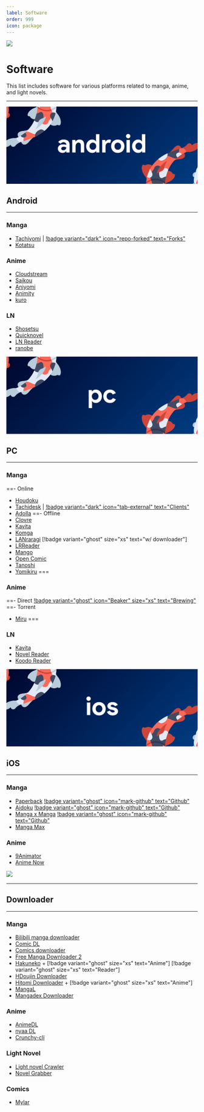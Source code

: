 ```yaml
---
label: Software
order: 999
icon: package
---
```

![](https://media.discordapp.net/attachments/1015131233824538624/1084440136600793158/n6Sm1xS.png)
# Software
This list includes software for various platforms related to manga, anime, and light novels.
___

![](/static/and.png)
## Android
___
### Manga
- [Tachiyomi](https://github.com/tachiyomiorg/tachiyomi/) |  [!badge variant="dark" icon="repo-forked" text="Forks"](https://tachiyomi.org/forks/)
- [Kotatsu](https://github.com/KotatsuApp/Kotatsu)

### Anime
- [Cloudstream](https://github.com/recloudstream/cloudstream)
- [Saikou](https://github.com/saikou-app/saikou/)
- [Aniyomi](https://github.com/jmir1/aniyomi/)
- [Animity](https://github.com/kl3jvi/animity)
- [kuro](https://github.com/deceptions/no)


### LN
- [Shosetsu](https://gitlab.com/shosetsuorg/shosetsu)
- [Quicknovel](https://github.com/LagradOst/QuickNovel)
- [LN Reader](https://github.com/LNReader/lnreader)
- [ranobe](https://github.com/ranobe-org/ranobe)

![](/static/pc.png)
## PC
___
### Manga
==- Online
- [Houdoku](https://github.com/xgi/houdoku)
- [Tachidesk](https://github.com/Suwayomi/Tachidesk-Server) | [!badge variant="dark" icon="tab-external" text="Clients"](https://github.com/Suwayomi/Tachidesk-Server#tachidesk-client-projects)
- [Adolla](https://github.com/AdollaApp/Adolla)
==- Offline
- [Clovre](https://github.com/rehhouari/clovre)
- [Kavita](https://github.com/Kareadita/Kavita)
- [Komga](https://komga.org/)
- [LANraragi](https://github.com/Difegue/LANraragi) [!badge variant="ghost" size="xs" text="w/ downloader"]
- [LRReader](https://github.com/Guerra24/LRReader)
- [Mango](https://getmango.app/)
- [Open Comic](https://github.com/ollm/OpenComic)
- [Tanoshi](https://github.com/faldez/tanoshi)
- [Yomikiru](https://github.com/mienaiyami/yomikiru)
===

### Anime
==- Direct
[!badge variant="ghost" icon="Beaker" size="xs" text="Brewing"](/Brewing.md/#pc)
==- Torrent
- [Miru](https://github.com/ThaUnknown/miru/)
===

### LN
- [Kavita](https://github.com/Kareadita/Kavita)
- [Novel Reader](https://github.com/Kevin-Umali/NovelReader)
- [Koodo Reader](https://github.com/troyeguo/koodo-reader)

![](/static/ios.png)
## iOS
___
### Manga
- [Paperback](https://paperback.moe/) [!badge variant="ghost" icon="mark-github" text="Github"](https://github.com/Paperback-iOS/app)
- [Aidoku](https://aidoku.app/) [!badge variant="ghost" icon="mark-github" text="Github"](https://github.com/Aidoku/Aidoku)
- [Manga x Manga](https://mangaxmanga.com/) [!badge variant="ghost" icon="mark-github" text="Github"](https://github.com/chubimauk)
- [Manga Max](https://apps.apple.com/us/app/manga-reader-manga-max/id1558957618)

### Anime
- [9Animator](https://github.com/SuperMarcus/NineAnimator)
- [Anime Now](https://github.com/AnimeNow-Team/AnimeNow)


![](https://media.discordapp.net/attachments/1008654622740729897/1089183080767574096/LMbJDCj.png)

___
## Downloader
___

### Manga
- [Bilibili manga downloader](https://github.com/Zeal-L/BiliBili-Manga-Downloader)
- [Comic DL](https://github.com/Xonshiz/comic-dl)
- [Comics downloader](https://github.com/Girbons/comics-downloader)
- [Free Manga Downloader 2](https://github.com/dazedcat19/FMD2)
- [Hakuneko](https://github.com/manga-download/hakuneko) + [!badge variant="ghost" size="xs" text="Anime"] [!badge variant="ghost" size="xs" text="Reader"]
- [HDoujin Downloader](https://github.com/HDoujinDownloader/HDoujinDownloader)
- [Hitomi Downloader](https://github.com/KurtBestor/Hitomi-Downloader) + [!badge variant="ghost" size="xs" text="Anime"]
- [MangaL](https://github.com/metafates/mangal)
- [Mangadex Downloader](https://github.com/mansuf/mangadex-downloader)

### Anime
- [AnimeDL](https://github.com/justfoolingaround/animdl)
- [nyaa DL](https://github.com/marcpinet/nyaadownloader)
- [Crunchy-cli](https://github.com/crunchy-labs/crunchy-cli)

### Light Novel
- [Light novel Crawler](https://github.com/dipu-bd/lightnovel-crawler)
- [Novel Grabber](https://github.com/Flameish/Novel-Grabber)

### Comics
- [Mylar](https://github.com/mylar3/mylar3)
